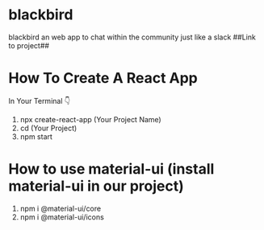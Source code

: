 # blackbird
blackbird an web app to chat within the community just like a slack
##Link to project##

# How To Create A React App
In Your Terminal 👇
1. npx create-react-app (Your Project Name)
2. cd (Your Project)
3. npm start

# How to use material-ui (install material-ui in our project)
1. npm i @material-ui/core
2. npm i @material-ui/icons


